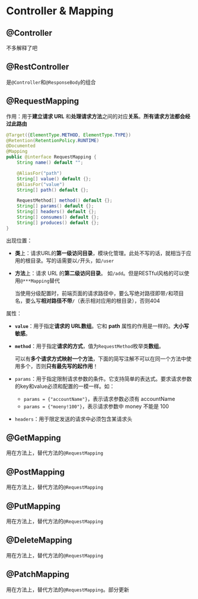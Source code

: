 # Controller & Mapping

## @Controller

不多解释了吧



## @RestController

是`@Controller`和`@ResponseBody`的组合





## @RequestMapping

作用：用于**建立请求 URL** 和**处理请求方法**之间的对应**关系**。**所有请求方法都会经过此路由**

```java
@Target({ElementType.METHOD, ElementType.TYPE})
@Retention(RetentionPolicy.RUNTIME)
@Documented
@Mapping
public @interface RequestMapping {
    String name() default "";

    @AliasFor("path")
    String[] value() default {};
    @AliasFor("value")
    String[] path() default {};

    RequestMethod[] method() default {};
    String[] params() default {};
    String[] headers() default {};
    String[] consumes() default {};
    String[] produces() default {};
}
```

出现位置： 

* **类**上：请求URL的**第一级访问目录**，模块化管理。此处不写的话，就相当于应用的根目录。写的话需要以`/`开头，如`/user`

* **方法**上：请求 URL 的**第二级访问目录**。 如`/add`。但是RESTful风格的可以使用`@***Mapping`替代

    当使用分级配置时，前端页面的请求路径中，要么写绝对路径即带`/`和项目名，要么写**相对路径不带`/`**（表示相对应用的根目录），否则404

属性：

* **`value`**：用于指定**请求的 URL数组**。它和 **path** 属性的作用是一样的。**大小写敏感**。

* **`method`**：用于指定**请求的方式**，值为`RequestMethod`枚举类**数组**。

    可以有**多个请求方式映射一个方法**，下面的简写注解不可以在同一个方法中使用多个，否则**只有最先写的起作用**！

* `params`：用于指定限制请求参数的条件。它支持简单的表达式。要求请求参数的key和value必须和配置的一模一样。如：

    * `params = {"accountName"}`，表示请求参数必须有 accountName 
    * `params = {"moeny!100"}`，表示请求参数中 money 不能是 100

* `headers`：用于限定发送的请求中必须包含某请求头



## @GetMapping

用在方法上，替代方法的`@RequestMapping`

## @PostMapping

用在方法上，替代方法的`@RequestMapping`

## @PutMapping

用在方法上，替代方法的`@RequestMapping`

## @DeleteMapping

用在方法上，替代方法的`@RequestMapping`

## @PatchMapping

用在方法上，替代方法的`@RequestMapping`。部分更新



